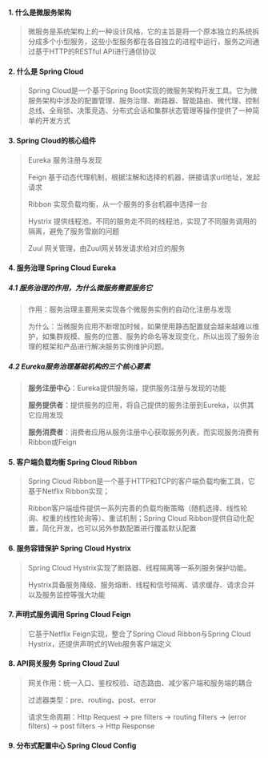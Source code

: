 #### 1. 什么是微服务架构

> 微服务是系统架构上的一种设计风格，它的主旨是将一个原本独立的系统拆分成多个小型服务，这些小型服务都在各自独立的进程中运行，服务之间通过基于HTTP的RESTful API进行通信协议

#### 2. 什么是 Spring Cloud

> Spring Cloud是一个基于Spring Boot实现的微服务架构开发工具。它为微服务架构中涉及的配置管理、服务治理、断路器、智能路由、微代理、控制总线、全局锁、决策竞选、分布式会话和集群状态管理等操作提供了一种简单的开发方式

#### 3. Spring Cloud的核心组件

> Eureka 服务注册与发现
>
> Feign 基于动态代理机制，根据注解和选择的机器，拼接请求url地址，发起请求
>
> Ribbon 实现负载均衡，从一个服务的多台机器中选择一台
>
> Hystrix 提供线程池，不同的服务走不同的线程池，实现了不同服务调用的隔离，避免了服务雪崩的问题
>
> Zuul 网关管理，由Zuul网关转发请求给对应的服务

#### 4. 服务治理 Spring Cloud Eureka

##### 4.1 服务治理的作用，为什么微服务需要服务它

> 作用：服务治理主要用来实现各个微服务实例的自动化注册与发现
>
> 为什么：当微服务应用不断增加时候，如果使用静态配置就会越来越难以维护，如集群规模、服务的位置、服务的命名等发现变化，所以出现了服务治理的框架和产品进行解决服务实例维护问题。

##### 4.2 Eureka服务治理基础机构的三个核心要素

> **服务注册中心**：Eureka提供服务端，提供服务注册与发现的功能
>
> **服务提供者**：提供服务的应用，将自己提供的服务注册到Eureka，以供其它应用发现
>
> **服务消费者**：消费者应用从服务注册中心获取服务列表，而实现服务消费有Ribbon或Feign

#### 5. 客户端负载均衡 Spring Cloud Ribbon

> Spring Cloud Ribbon是一个基于HTTP和TCP的客户端负载均衡工具，它基于Netflix Ribbon实现；
>
> Ribbon客户端组件提供一系列完善的负载均衡策略（随机选择、线性轮询、权重的线性轮询等）、重试机制；Spring Cloud Ribbon提供自动化配置，简化开发，也可以另外参数配置进行覆盖默认配置

#### 6. 服务容错保护 Spring Cloud Hystrix

> Spring Cloud Hystrix实现了断路器、线程隔离等一系列服务保护功能。
>
> Hystrix具备服务降级、服务熔断、线程和信号隔离、请求缓存、请求合并以及服务监控等强大功能

#### 7. 声明式服务调用 Spring Cloud Feign

> 它基于Netflix Feign实现，整合了Spring Cloud Ribbon与Spring Cloud Hystrix，还提供声明式的Web服务客户端定义

#### 8. API网关服务 Spring Cloud Zuul

> 网关作用：统一入口、鉴权校验、动态路由、减少客户端和服务端的耦合
>
> 过滤器类型：pre、routing、post、error
>
> 请求生命周期：Http Request → pre filters → routing filters → (error filters) → post filters → Http Response

#### 9. 分布式配置中心 Spring Cloud Config

> 